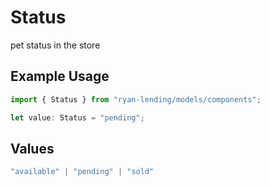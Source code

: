 # Status

pet status in the store

## Example Usage

```typescript
import { Status } from "ryan-lending/models/components";

let value: Status = "pending";
```

## Values

```typescript
"available" | "pending" | "sold"
```